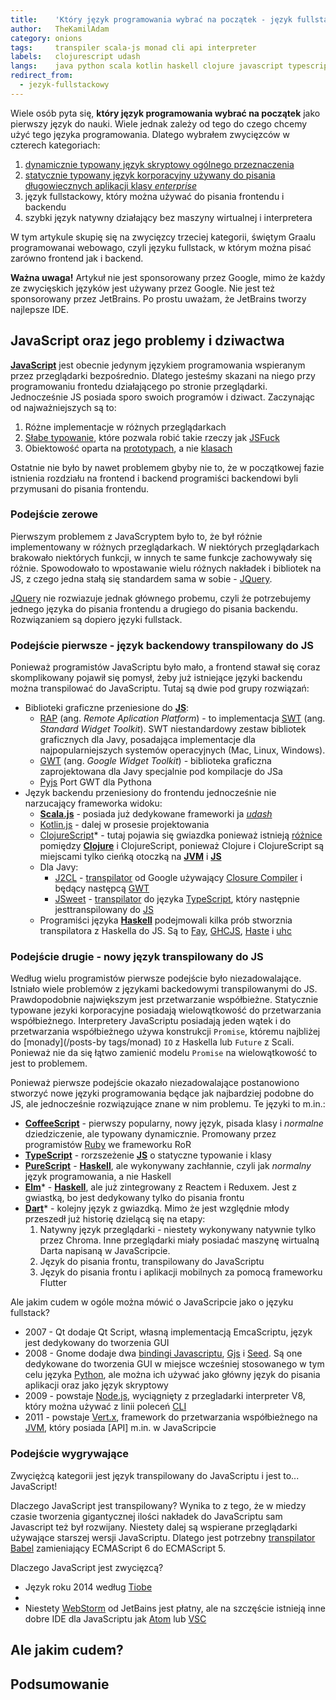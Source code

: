 ```yaml
---
title:    'Który język programowania wybrać na początek - język fullstackowy'
author:   TheKamilAdam
category: onions
tags:     transpiler scala-js monad cli api interpreter
labels:   clojurescript udash
langs:    java python scala kotlin haskell clojure javascript typescript purescript elm dart ruby
redirect_from:
  - jezyk-fullstackowy
---
```

Wiele osób pyta się,
**który język programowania wybrać na początek** jako pierwszy język do nauki.
Wiele jednak zależy od tego do czego chcemy użyć tego języka programowania.
Dlatego wybrałem zwycięzców w czterech kategoriach:
1. [dynamicznie typowany język skryptowy ogólnego przeznaczenia](/jezyk-skryptowy)
2. [statycznie typowany język korporacyjny używany do pisania długowiecznych aplikacji klasy *enterprise*](/jezyk-korporacyjny)
3. język fullstackowy, który można używać do pisania frontendu i backendu
4. szybki język natywny działający bez maszyny wirtualnej i interpretera

W tym artykule skupię się na zwycięzcy trzeciej kategorii,
świętym Graalu programowanai webowago, 
czyli języku fullstack,
w którym można pisać zarówno frontend jak i backend.

**Ważna uwaga!**
Artykuł nie jest sponsorowany przez Google,
mimo że każdy ze zwycięskich języków jest używany przez Google.
Nie jest też sponsorowany przez JetBrains.
Po prostu uważam,
że JetBrains tworzy najlepsze IDE.

## JavaScript oraz jego problemy i dziwactwa
**[JavaScript]** jest obecnie jedynym językiem programowania wspieranym przez przeglądarki bezpośrednio.
Dlatego jesteśmy skazani na niego przy programowaniu frontedu działającego po stronie przeglądarki. 
Jednocześnie JS posiada sporo swoich programów i dziwact. Zaczynając od najważniejszych są to:
1. Różne implementacje w różnych przeglądarkach
2. [Słabe typowanie], które pozwala robić takie rzeczy jak [JSFuck] 
3. Obiektowość oparta na [prototypach](<https://pl.wikipedia.org/wiki/Prototyp_(oprogramowanie)>),
a nie [klasach](<https://pl.wikipedia.org/wiki/Klasa_(programowanie_obiektowe)>)

Ostatnie nie było by nawet problemem gbyby nie to,
że w początkowej fazie istnienia  rozdziału na frontend i backend
programiści backendowi byli przymusani do pisania frontendu. 

### Podejście zerowe
Pierwszym problemem z JavaScryptem było to,
że był różnie implementowany w różnych przeglądarkach.
W niektórych przeglądarkach brakowało niektórych funkcji,
w innych te same funkcje zachowywały się różnie.
Spowodowało to wpostawanie wielu różnych nakładek i bibliotek na JS,
z czego jedna stałą się standardem sama w sobie - [JQuery].

[JQuery] nie rozwiazuje jednak głównego probemu,
czyli że potrzebujemy jednego języka do pisania frontendu a drugiego do pisania backendu.
Rozwiązaniem są dopiero języki fullstack.

### Podejście pierwsze - język backendowy transpilowany do JS

Ponieważ programistów JavaScriptu było mało,
a frontend stawał się coraz skomplikowany pojawił się pomysł,
żeby już istniejące języki backendu można transpilować do JavaScriptu.
Tutaj są dwie pod grupy rozwiązań:
* Biblioteki graficzne przeniesione do **[JS]**:
  * [RAP] (ang. *Remote Aplication Platform*) - 
  to implementacja [SWT] (ang. *Standard Widget Toolkit*).
   SWT niestandardowy zestaw bibliotek graficznych dla Javy,
  posadająca implementacje dla najpopularniejszych systemów operacyjnych (Mac, Linux, Windows). 
  * [GWT] (ang. *Google Widget Toolkit*) - 
  biblioteka graficzna zaprojektowana dla Javy specjalnie pod kompilacje do JSa 
  * [Pyjs] Port GWT dla Pythona
* Język backendu przeniesiony do frontendu jednocześnie nie narzucający frameworka widoku:
  * **[Scala.js]** - posiada już dedykowane frameworki ja *[udash]*  
  * [Kotlin.js] - dalej w prosesie projektowania
  * [ClojureScript]* - tutaj pojawia się gwiazdka ponieważ istnieją [różnice](<https://clojurescript.org/about/differences>) pomiędzy 
  **[Clojure]** i ClojureScript,
   ponieważ Clojure i ClojureScript są miejscami tylko cieńką otoczką na **[JVM]** i **[JS]**
  * Dla Javy: 
    * [J2CL] - [transpilator] od Google używający [Closure Compiler] i będący następcą [GWT]
    * [JSweet] - [transpilator] do  języka [TypeScript], który następnie jesttranspilowany do [JS]
  * Programiści języka **[Haskell]** podejmowali kilka prób stworznia transpilatora z Haskella do JS.
Są to [Fay], [GHCJS], [Haste] i [uhc]

### Podejście drugie - nowy język transpilowany do JS

Według wielu programistów pierwsze podejście było niezadowalające.
Istniało wiele problemów z językami backedowymi transpilowanymi do JS.
Prawdopodobnie największym jest przetwarzanie współbieżne.
Statycznie typowane jezyki korporacyjne posiadają wielowątkowość do przetwarzania współbieżnego.
Interpretery JavaScriptu posiadają jeden wątek 
i do przetwarzania współbieżnego używa konstrukcji `Promise`,
któremu najbliżej do [monady](/posts-by tags/monad) `IO` z Haskella lub `Future` z Scali.
Ponieważ nie da się łątwo zamienić modelu `Promise` na wielowątkowość to jest to problemem.

Ponieważ pierwsze podejście okazało niezadowalające postanowiono 
stworzyć nowe języki programowania będące jak najbardziej podobne do JS,
ale jednocześnie rozwiązujące znane w nim problemu.
Te języki to m.in.:
* **[CoffeeScript]** - pierwszy popularny, nowy język, pisada klasy i *normalne* dziedziczenie,
ale typowany dynamicznie. Promowany przez programistów [Ruby] we frameworku RoR
* **[TypeScript]** - rorzszeżenie **[JS]** o statyczne typowanie i klasy
* **[PureScript]** - **[Haskell]**, ale wykonywany zachłannie, 
czyli jak *normalny* język programowania, a nie Haskell
* **[Elm]*** - **[Haskell]**, ale już zintegrowany z Reactem i Reduxem.
Jest z gwiastką, bo jest dedykowany tylko do pisania frontu
* **[Dart]*** - kolejny język z gwiazdką. Mimo że jest względnie młody przeszedł już historię dzielącą się na etapy:
  1. Natywny język przeglądarki - niestety wykonywany natywnie tylko przez Chroma. 
Inne przeglądarki miały posiadać maszynę wirtualną Darta napisaną w JavaScripcie.
  2. Język do pisania frontu, transpilowany do JavaScriptu
  3. Język do pisania frontu i aplikacji mobilnych za pomocą frameworku Flutter

Ale jakim cudem w ogóle można mówić o JavaScripcie jako o języku fullstack?
* 2007 - Qt dodaje Qt Script, własną implementacją EmcaScriptu, język jest dedykowany do tworzenia GUI
* 2008 - Gnome dodaje dwa [bindingi Javascriptu](<https://wiki.gnome.org/JavaScript>), [Gjs] i [Seed].
Są one dedykowane do tworzenia GUI w miejsce wcześniej stosowanego w tym celu języka [Python], 
ale można ich używać jako główny język do pisania aplikacji oraz jako język skryptowy
* 2009 - powstaje [Node.js], wyciągnięty z przegladarki interpreter V8,
który można używać z linii poleceń [CLI]
* 2011 - powstaje [Vert.x], framework do przetwarzania współbieżnego na [JVM],
który posiada [API] m.in. w JavaScripcie


### Podejście wygrywające
Zwyciężcą kategorii jest język transpilowany do JavaScriptu i jest to... JavaScript!

Dlaczego JavaScript jest transpilowany?
Wynika to z tego, 
że w miedzy czasie tworzenia gigantycznej ilości nakładek do JavaScriptu sam Javascript też był rozwijany.
Niestety dalej są wspierane przeglądarki używające starszej wersji JavaScriptu.
Dlatego jest potrzebny [transpilator] [Babel] zamieniający ECMAScript 6 do ECMAScript 5.

Dlaczego JavaScript jest zwycięzcą?
* Język roku 2014 według [Tiobe]
* 
* Niestety [WebStorm] od JetBains jest płatny,
ale na szczęście istnieją inne dobre IDE dla JavaScriptu jak [Atom] lub [VSC]

## Ale jakim cudem?



## Podsumowanie


[Słabe typowanie]: https://pl.wikipedia.org/wiki/Typowanie_s%C5%82abe
[JSFuck]: https://github.com/aemkei/jsfuck

[JQuery]: https://jquery.com/

[transpilator]: /posts-by-tags/transpiler

[Java]: /posts-by-langs/java
[Scala]: /posts-by-langs/scala
[Kotlin]: /posts-by-langs/kotlin
[Haskell]: /posts-by-langs/haskell
[Clojure]: /posts-by-langs/clojure

[RAP]: https://www.eclipse.org/rap/
[SWT]: https://www.eclipse.org/swt/
[GWT]: http://www.gwtproject.org
[Pyjs]: http://pyjs.org/

[Scala.js]: /posts-by-tags/scala-js
[Kotlin.js]: https://kotlinlang.org/docs/reference/js-overview.html
[ClojureScript]: https://clojurescript.org/

[Closure Compiler]: https://github.com/google/closure-compiler
[J2CL]: https://github.com/google/j2cl
[JSweet]: https://github.com/cincheo/jsweet

[Fay]: https://github.com/faylang/fay/wiki
[GHCJS]: https://github.com/ghcjs/ghcjs
[Haste]: https://github.com/valderman/haste-compiler
[uhc]: https://github.com/uhc/uhc

[JS]: /posts-by-langs/javascript
[JVM]: /posts-by-tags/jvm
[udash]: https://udash.io/

[JavaScript]: /posts-by-langs/javascript
[CoffeeScript]: /posts-by-langs/coffeescript
[TypeScript]: /posts-by-langs/typescript
[PureScript]: /posts-by-langs/purescript
[Elm]: /posts-by-langs/elm
[Dart]: /posts-by-langs/dart

[babeljs]: https://babeljs.io/

[Tiobe]: https://www.tiobe.com/tiobe-index/
[WebStorm]: https://www.jetbrains.com/webstorm/
[Atom]: https://ide.atom.io/
[VSC]: https://code.visualstudio.com/docs/

[Python]: /posts-by-langs/python
[Ruby]: /posts-by-langs/ruby
[Gjs]: https://gitlab.gnome.org/GNOME/gjs/blob/master/README.md
[Seed]: https://gitlab.gnome.org/GNOME/seed
[V8]: https://pl.wikipedia.org/wiki/V8_(silnik_JavaScript)
[Node.js]: https://en.wikipedia.org/wiki/Node.js
[Npm]: https://pl.wikipedia.org/wiki/Npm_(manager_pakiet%C3%B3w)
[Vert.x]: https://en.wikipedia.org/wiki/Vert.x

[Babel]: https://babeljs.io/
[Programowanie sterowane zdarzeniami]: https://pl.wikipedia.org/wiki/Programowanie_sterowane_zdarzeniami

[CLI]: /posts-by-tags/cli
